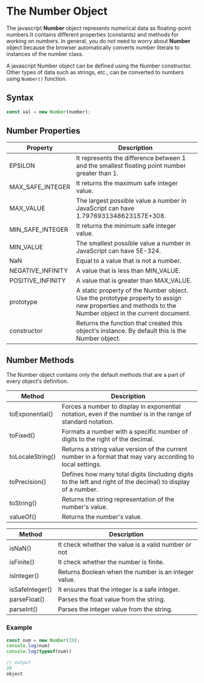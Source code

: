 # The Number Object
The javascript **Number** object represents numerical data as floating-point numbers.It contains different properties (constants) and methods for working on numbers. In general, you do not need to worry about **Number** object because the browser automatically converts number literals to instances of the number class.

A javascript Number object can be defined using the Number constructor. Other types of data such as strings, etc., can be converted to numbers using `Number()` function.

## Syntax
```js
const val = new Number(number);
```

## Number Properties

| Property          | Description                                                                                                                                           |
| ----------------- | ----------------------------------------------------------------------------------------------------------------------------------------------------- |
| EPSILON           | It represents the difference between 1 and the smallest floating point number greater than 1.                                                         |
| MAX_SAFE_INTEGER  | It returns the maximum safe integer value.                                                                                                            |
| MAX_VALUE         | The largest possible value a number in JavaScript can have 1.7976931348623157E+308.                                                                   |
| MIN_SAFE_INTEGER  | It returns the minimum safe integer value.                                                                                                            |
| MIN_VALUE         | The smallest possible value a number in JavaScript can have 5E-324.                                                                                   |
| NaN               | Equal to a value that is not a number.                                                                                                                |
| NEGATIVE_INFINITY | A value that is less than MIN_VALUE.                                                                                                                  |
| POSITIVE_INFINITY | A value that is greater than MAX_VALUE.                                                                                                               |
| prototype         | A static property of the Number object. Use the prototype property to assign new properties and methods to the Number object in the current document. |
| constructor       | Returns the function that created this object's instance. By default this is the Number object.                                                       |

## Number Methods
The Number object contains only the default methods that are a part of every object's definition.

| Method           | Description                                                                                                   |
| ---------------- | ------------------------------------------------------------------------------------------------------------- |
| toExponential()  | Forces a number to display in exponential notation, even if the number is in the range of standard notation.  |
| toFixed()        | Formats a number with a specific number of digits to the right of the decimal.                                |
| toLocaleString() | Returns a string value version of the current number in a format that may vary according to local settings.   |
| toPrecision()    | Defines how many total digits (including digits to the left and right of the decimal) to display of a number. |
| toString()       | Returns the string representation of the number's value.                                                      |
| valueOf()        | Returns the number's value.                                                                                   |

| Method          | Description                                          |
| --------------- | ---------------------------------------------------- |
| isNaN()         | It check whether the value is a valid number or not  |
| isFinite()      | It check whether the number is finite.               |
| isInteger()     | Returns Boolean when the number is an integer value. |
| isSafeInteger() | It ensures that the integer is a safe integer.       |
| parseFloat()    | Parses the float value from the string.              |
| parseInt()      | Parses the integer value from the string.            |

### Example

```js
const num = new Number(20);
console.log(num)
console.log(typeof(num))

// output
20
object
```



















